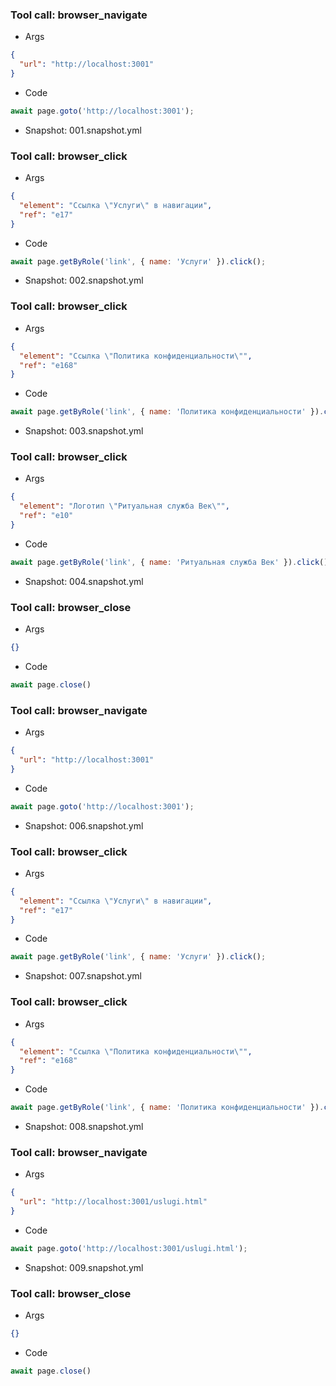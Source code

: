 
### Tool call: browser_navigate
- Args
```json
{
  "url": "http://localhost:3001"
}
```
- Code
```js
await page.goto('http://localhost:3001');
```
- Snapshot: 001.snapshot.yml


### Tool call: browser_click
- Args
```json
{
  "element": "Ссылка \"Услуги\" в навигации",
  "ref": "e17"
}
```
- Code
```js
await page.getByRole('link', { name: 'Услуги' }).click();
```
- Snapshot: 002.snapshot.yml


### Tool call: browser_click
- Args
```json
{
  "element": "Ссылка \"Политика конфиденциальности\"",
  "ref": "e168"
}
```
- Code
```js
await page.getByRole('link', { name: 'Политика конфиденциальности' }).click();
```
- Snapshot: 003.snapshot.yml


### Tool call: browser_click
- Args
```json
{
  "element": "Логотип \"Ритуальная служба Век\"",
  "ref": "e10"
}
```
- Code
```js
await page.getByRole('link', { name: 'Ритуальная служба Век' }).click();
```
- Snapshot: 004.snapshot.yml


### Tool call: browser_close
- Args
```json
{}
```
- Code
```js
await page.close()
```


### Tool call: browser_navigate
- Args
```json
{
  "url": "http://localhost:3001"
}
```
- Code
```js
await page.goto('http://localhost:3001');
```
- Snapshot: 006.snapshot.yml


### Tool call: browser_click
- Args
```json
{
  "element": "Ссылка \"Услуги\" в навигации",
  "ref": "e17"
}
```
- Code
```js
await page.getByRole('link', { name: 'Услуги' }).click();
```
- Snapshot: 007.snapshot.yml


### Tool call: browser_click
- Args
```json
{
  "element": "Ссылка \"Политика конфиденциальности\"",
  "ref": "e168"
}
```
- Code
```js
await page.getByRole('link', { name: 'Политика конфиденциальности' }).click();
```
- Snapshot: 008.snapshot.yml


### Tool call: browser_navigate
- Args
```json
{
  "url": "http://localhost:3001/uslugi.html"
}
```
- Code
```js
await page.goto('http://localhost:3001/uslugi.html');
```
- Snapshot: 009.snapshot.yml


### Tool call: browser_close
- Args
```json
{}
```
- Code
```js
await page.close()
```

